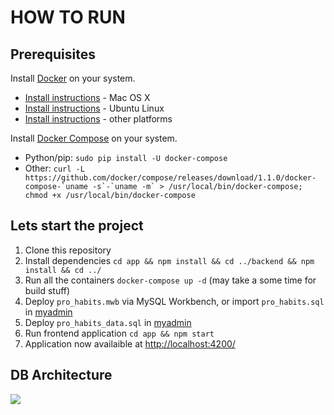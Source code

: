 # HOW TO RUN

## Prerequisites

Install [Docker](https://www.docker.com/) on your system.

* [Install instructions](https://docs.docker.com/installation/mac/) - Mac OS X
* [Install instructions](https://docs.docker.com/installation/ubuntulinux/) - Ubuntu Linux
* [Install instructions](https://docs.docker.com/installation/) - other platforms

Install [Docker Compose](http://docs.docker.com/compose/) on your system.

* Python/pip: `sudo pip install -U docker-compose`
* Other: ``curl -L https://github.com/docker/compose/releases/download/1.1.0/docker-compose-`uname -s`-`uname -m` > /usr/local/bin/docker-compose; chmod +x /usr/local/bin/docker-compose``

## Lets start the project
1. Clone this repository
2. Install dependencies
```cd app && npm install && cd ../backend && npm install && cd ../```
3. Run all the containers ```docker-compose up -d``` (may take a some time for build stuff)
4. Deploy ```pro_habits.mwb``` via MySQL Workbench, or import ```pro_habits.sql``` in [myadmin](http://0.0.0.0:4022/)
5. Deploy ```pro_habits_data.sql``` in [myadmin](http://0.0.0.0:4022/)
6. Run frontend application ```cd app && npm start```
7. Application now availaible at [http://localhost:4200/](http://localhost:4200/)

## DB Architecture
<img src="https://github.com/ivanets/prohabits/blob/master/pro_habits_mysql_arch.png?raw=true">